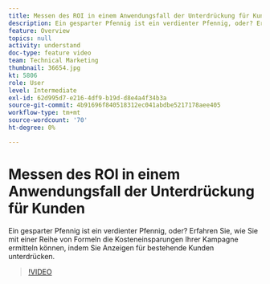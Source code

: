 ```yaml
---
title: Messen des ROI in einem Anwendungsfall der Unterdrückung für Kunden
description: Ein gesparter Pfennig ist ein verdienter Pfennig, oder? Erfahren Sie, wie Sie mit einer Reihe von Formeln die Kosteneinsparungen Ihrer Kampagne ermitteln können, indem Sie Anzeigen für bestehende Kunden unterdrücken.
feature: Overview
topics: null
activity: understand
doc-type: feature video
team: Technical Marketing
thumbnail: 36654.jpg
kt: 5806
role: User
level: Intermediate
exl-id: 62d995d7-e216-4df9-b19d-d8e4a4f34b3a
source-git-commit: 4b91696f840518312ec041abdbe5217178aee405
workflow-type: tm+mt
source-wordcount: '70'
ht-degree: 0%

---
```


# Messen des ROI in einem Anwendungsfall der Unterdrückung für Kunden

Ein gesparter Pfennig ist ein verdienter Pfennig, oder? Erfahren Sie, wie Sie mit einer Reihe von Formeln die Kosteneinsparungen Ihrer Kampagne ermitteln können, indem Sie Anzeigen für bestehende Kunden unterdrücken.

>[!VIDEO](https://video.tv.adobe.com/v/36654/?quality=12&learn=on)
